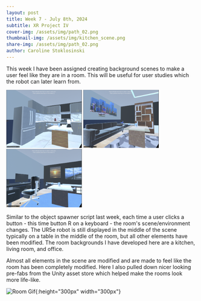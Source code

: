 ```yaml
---
layout: post
title: Week 7 - July 8th, 2024
subtitle: XR Project IV
cover-img: /assets/img/path_02.png
thumbnail-img: /assets/img/kitchen_scene.png
share-img: /assets/img/path_02.png
author: Caroline Stoklosinski
---
```


This week I have been assigned creating background scenes to make a user feel like they are in a room. This will be useful for user studies which the robot can later learn from. 

<p float="left">
    <img src="/assets/img/kitchen_scene.png" width="200">
    <img src="/assets/img/living_roon_scene.png" width="200">
    <img src="/assets/img/office_scene.png" width="200">
</p>

Similar to the object spawner script last week, each time a user clicks a button - this time button R on a keyboard - the room's scene/environment changes. The UR5e robot is still displayed in the middle of the scene typically on a table in the middle of the room, but all other elements have been modified. The room backgrounds I have developed here are a kitchen, living room, and office. 

Almost all elements in the scene are modified and are made to feel like the room has been completely modified. Here I also pulled down nicer looking pre-fabs from the Unity asset store which helped make the rooms look more life-like. 

![Room Gif](/assets/img/room_swapper_gif.gif){:height="300px" width="300px"}